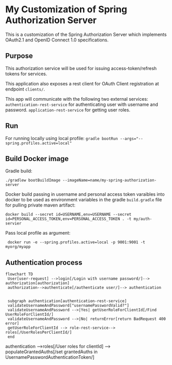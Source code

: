 # My Customization of Spring Authorization Server
This is a customization of the Spring Authorization Server which implements OAuth2.1 and OpenID Connect 1.0 specifications.


## Purpose
This authorization service will be used for issuing access-token/refresh tokens for services. 

This application also exposes a rest client for OAuth Client registration at endpoint `clients/`.

This app will communicate with the following two external services:
`authentication-rest-service` for authenticating user with username and password.
`application-rest-service` for getting user roles.

## Run
For running locally using local profile:
`gradle bootRun --args="--spring.profiles.active=local"`

## Build Docker image
Gradle build:
```
./gradlew bootBuildImage --imageName=name/my-spring-authorization-server
```
Docker build passing in username and personal access token varaibles into docker to be used as environment variables in the gradle `build.gradle` file for pulling private maven artifact:
```
docker build --secret id=USERNAME,env=USERNAME --secret id=PERSONAL_ACCESS_TOKEN,env=PERSONAL_ACCESS_TOKEN . -t my/auth-servier
```

Pass local profile as argument:
```
 docker run -e --spring.profiles.active=local -p 9001:9001 -t myorg/myapp
```


## Authentication process
```mermaid
flowchart TD
 User[user-request] -->login[/Login with username password/]--> authorization[authorization]
 authorization-->authenticate[/authenticate user/]--> authentication
 

 subgraph authentication[authentication-rest-service]
 validateUsernameAndPassword["usernamePasswordValid?"]
 validateUsernameAndPassword -->|Yes| getUserRoleForClientId[/Find UserRoleForClientId/]
 validateUsernameAndPassword -->|No| returnError[return BadRequest 400 error]
 getUserRoleForClientId --> role-rest-service--> roles[/UserRolesPerClientId/]   
 end 
```

authentication -->roles[/User roles for clientId] --> populateGrantedAuths[/set grantedAuths in UsernamePasswordAuthenticationToken/]
